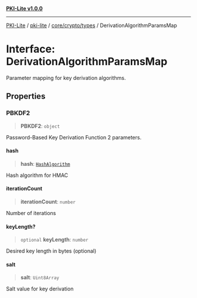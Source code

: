 [**PKI-Lite v1.0.0**](../../../../../README.md)

---

[PKI-Lite](../../../../../README.md) / [pki-lite](../../../../README.md) / [core/crypto/types](../README.md) / DerivationAlgorithmParamsMap

# Interface: DerivationAlgorithmParamsMap

Parameter mapping for key derivation algorithms.

## Properties

### PBKDF2

> **PBKDF2**: `object`

Password-Based Key Derivation Function 2 parameters.

#### hash

> **hash**: [`HashAlgorithm`](../type-aliases/HashAlgorithm.md)

Hash algorithm for HMAC

#### iterationCount

> **iterationCount**: `number`

Number of iterations

#### keyLength?

> `optional` **keyLength**: `number`

Desired key length in bytes (optional)

#### salt

> **salt**: `Uint8Array`

Salt value for key derivation
